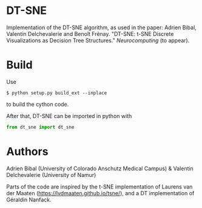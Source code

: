 # DT-SNE
Implementation of the DT-SNE algorithm, as used in the paper: Adrien Bibal, Valentin Delchevalerie and Benoît Frénay. "DT-SNE: t-SNE Discrete Visualizations as Decision Tree Structures." *Neurocomputing* (to appear).

# Build
Use
```
$ python setup.py build_ext --inplace
```
to build the cython code.

After that, DT-SNE can be imported in python with
```python
from dt_sne import dt_sne
```

# Authors
Adrien Bibal (University of Colorado Anschutz Medical Campus) &
Valentin Delchevalerie (University of Namur)

Parts of the code are inspired by the t-SNE implementation of Laurens van der Maaten (https://lvdmaaten.github.io/tsne/), and a DT implementation of Géraldin Nanfack.
